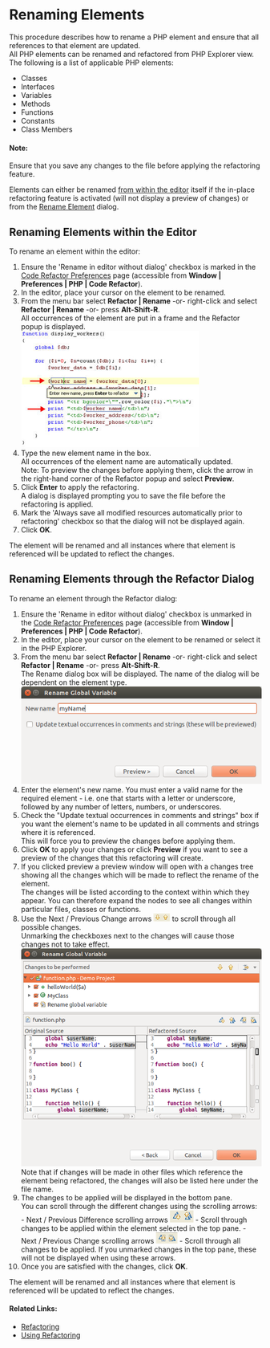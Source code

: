 # Renaming Elements

<!--context:renaming_elements-->

This procedure describes how to rename a PHP element and ensure that all references to that element are updated.  
All PHP elements can be renamed and refactored from PHP Explorer view. The following is a list of applicable PHP elements:

* Classes
* Interfaces
* Variables
* Methods
* Functions
* Constants
* Class Members

<!--note-start-->

#### Note:

Ensure that you save any changes to the file before applying the refactoring feature.

<!--note-end-->

Elements can either be renamed [from within the editor](#renaming-elements-within-the-editor) itself if the in-place refactoring feature is activated (will not display a preview of changes) or from the [Rename Element](#renaming-elements-through-the-refactor-dialog) dialog.

## Renaming Elements within the Editor

<!--ref-start-->

To rename an element within the editor:

1. Ensure the 'Rename in editor without dialog' checkbox is marked in the [Code Refactor Preferences](../../032-reference/032-preferences/020-code_refactor.md) page (accessible from **Window | Preferences | PHP | Code Refactor**).
2. In the editor, place your cursor on the element to be renamed.
3. From the menu bar select **Refactor | Rename** -or- right-click and select **Refactor | Rename** -or- press **Alt-Shift-R**.  
   All occurrences of the element are put in a frame and the Refactor popup is displayed.
   ![inline_refactor.jpg](images/inline_refactor.jpg "Rename Variable in-place")  
4. Type the new element name in the box.  
   All occurrences of the element name are automatically updated.  
   Note: To preview the changes before applying them, click the arrow in the right-hand corner of the Refactor popup and select **Preview**.
5. Click **Enter** to apply the refactoring.  
   A dialog is displayed prompting you to save the file before the refactoring is applied.
6. Mark the 'Always save all modified resources automatically prior to refactoring' checkbox so that the dialog will not be displayed again.
7. Click **OK**.

The element will be renamed and all instances where that element is referenced will be updated to reflect the changes.

<!--ref-end-->

## Renaming Elements through the Refactor Dialog

<!--ref-start-->

To rename an element through the Refactor dialog:

1. Ensure the 'Rename in editor without dialog' checkbox is unmarked in the [Code Refactor Preferences](../../032-reference/032-preferences/020-code_refactor.md) page (accessible from **Window | Preferences | PHP | Code Refactor**).
2. In the editor, place your cursor on the element to be renamed or select it in the PHP Explorer.
3. From the menu bar select **Refactor | Rename** -or- right-click and select **Refactor | Rename** -or- press **Alt-Shift-R**.  
   The Rename dialog box will be displayed. The name of the dialog will be dependent on the element type.
   ![refactor_rename_element_dialog.png](images/refactor_rename_element_dialog.png "Rename Global Variable")  
4. Enter the element's new name. You must enter a valid name for the required element - i.e. one that starts with a letter or underscore, followed by any number of letters, numbers, or underscores.
5. Check the "Update textual occurrences in comments and strings" box if you want the element's name to be updated in all comments and strings where it is referenced.  
   This will force you to preview the changes before applying them.
6. Click **OK** to apply your changes or click **Preview** if you want to see a preview of the changes that this refactoring will create.
7. If you clicked preview a preview window will open with a changes tree showing all the changes which will be made to reflect the rename of the element.  
   The changes will be listed according to the context within which they appear. You can therefore expand the nodes to see all changes within particular files, classes or functions.
8. Use the Next / Previous Change arrows ![scroll_arrows.png](images/scroll_arrows.png "scrolling arrows") to scroll through all possible changes.  
   Unmarking the checkboxes next to the changes will cause those changes not to take effect.
   ![refactor_rename_element_preview.png](images/refactor_rename_element_preview.png "Rename Global Variable changes tree")  
   Note that if changes will be made in other files which reference the element being refactored, the changes will also be listed here under the file name.
9. The changes to be applied will be displayed in the bottom pane.  
   You can scroll through the different changes using the scrolling arrows:
   \- Next / Previous Difference scrolling arrows ![scroll_differences_arrows.png](images/scroll_differences_arrows.png "difference scrolling arrows") - Scroll through changes to be applied within the element selected in the top pane.
   \- Next / Previous Change scrolling arrows ![scroll_changes_arrows.png](images/scroll_changes_arrows.png "change scrolling arrows") - Scroll through all changes to be applied. If you unmarked changes in the top pane, these will not be displayed when using these arrows.
10. Once you are satisfied with the changes, click **OK**.

The element will be renamed and all instances where that element is referenced will be updated to reflect the changes.

<!--ref-end-->

<!--links-start-->

#### Related Links:

 * [Refactoring](../../016-concepts/076-refactoring.md)
 * [Using Refactoring](000-index.md)

<!--links-end-->
